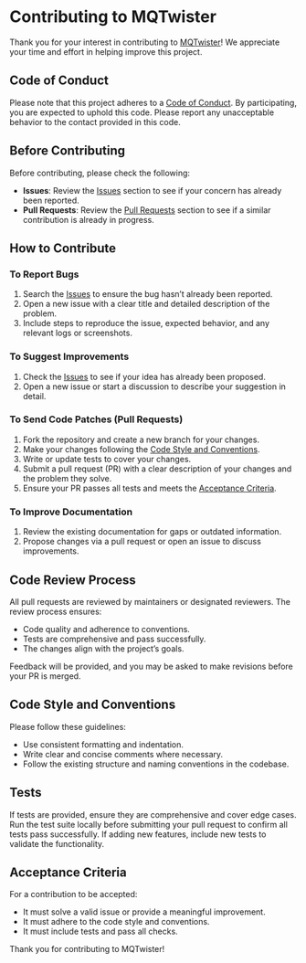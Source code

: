 # Contributing to MQTwister

Thank you for your interest in contributing to [MQTwister](<https://github.com/danielfeitopin/mqtwister>)! We appreciate your time and effort in helping improve this project.

## Code of Conduct

Please note that this project adheres to a [Code of Conduct](CODE_OF_CONDUCT.md). By participating, you are expected to uphold this code. Please report any unacceptable behavior to the contact provided in this code.

## Before Contributing

Before contributing, please check the following:
- **Issues**: Review the [Issues](https://github.com/danielfeitopin/mqtwister/issues) section to see if your concern has already been reported.
- **Pull Requests**: Review the [Pull Requests](https://github.com/danielfeitopin/mqtwister/pulls) section to see if a similar contribution is already in progress.

## How to Contribute

### To Report Bugs
1. Search the [Issues](https://github.com/danielfeitopin/mqtwister/issues) to ensure the bug hasn’t already been reported.
2. Open a new issue with a clear title and detailed description of the problem.
3. Include steps to reproduce the issue, expected behavior, and any relevant logs or screenshots.

### To Suggest Improvements
1. Check the [Issues](https://github.com/danielfeitopin/mqtwister/issues) to see if your idea has already been proposed.
2. Open a new issue or start a discussion to describe your suggestion in detail.

### To Send Code Patches (Pull Requests)
1. Fork the repository and create a new branch for your changes.
2. Make your changes following the [Code Style and Conventions](#code-style-and-conventions).
3. Write or update tests to cover your changes.
4. Submit a pull request (PR) with a clear description of your changes and the problem they solve.
5. Ensure your PR passes all tests and meets the [Acceptance Criteria](#acceptance-criteria).

### To Improve Documentation
1. Review the existing documentation for gaps or outdated information.
2. Propose changes via a pull request or open an issue to discuss improvements.

## Code Review Process

All pull requests are reviewed by maintainers or designated reviewers. The review process ensures:
- Code quality and adherence to conventions.
- Tests are comprehensive and pass successfully.
- The changes align with the project’s goals.

Feedback will be provided, and you may be asked to make revisions before your PR is merged.

## Code Style and Conventions

Please follow these guidelines:
- Use consistent formatting and indentation.
- Write clear and concise comments where necessary.
- Follow the existing structure and naming conventions in the codebase.

## Tests

If tests are provided, ensure they are comprehensive and cover edge cases. Run the test suite locally before submitting your pull request to confirm all tests pass successfully. If adding new features, include new tests to validate the functionality.

## Acceptance Criteria

For a contribution to be accepted:
- It must solve a valid issue or provide a meaningful improvement.
- It must adhere to the code style and conventions.
- It must include tests and pass all checks.

Thank you for contributing to MQTwister!